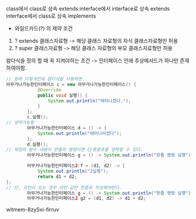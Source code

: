 class에서 class로 상속 extends
interface에서 interface로 상속 extends
interface에서 class로 상속 implements

- 와일드카드(?) 의 제약 조건
1. ? extends 클래스자료형   ->    해당 클래스 자료형의 자식 클래스자료형만 허용
2. ? super 클래스자료형     ->    해당 클래스 자료형의 부모 클래스자료형만 허용

람다식을 정의 할 때 꼭 지켜야하는 조건 -> 인터페이스 안에 추상메서드가 하나만 존재하여야함.

```java
// 원래 이렇게인데 람다식을 사용하면
아무거나가능한인터페이스 c = new 아무거나가능한인터페이스() {
            @Override
            public void 실행() {
                System.out.println("태어나겠다.");
            }
        };
        c.실행();
// 생략가능함
        아무거나가능한인터페이스 d = () -> {
            System.out.println("태어나야겠다");
        };
        d.실행();
// 재정의 함수 내용이 한줄의 명령이면 {}중괄호를 생략할 수 있다.
        아무거나가능한인터페이스 g = () -> System.out.println("한줄 명령 실행");

        아무거나가능한인터페이스2 f = (d1, d2) -> {
            System.out.println("2실행");
            return d1 + d2;
};
// 단, 리턴이 있는 경우 리턴 값만 한줄로 작성해야한다.
        아무거나가능한인터페이스 g = () -> System.out.println("한줄 명령 실행");
        아무거나가능한인터페이스2 g2 = (d1, d2) -> d1 + d2;
```

witmem-8zySxi-firruv